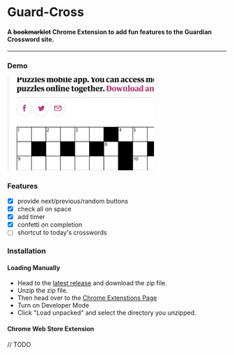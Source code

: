 # Guard-Cross

#### A ~~bookmarklet~~ Chrome Extension to add fun features to the Guardian Crossword site.

---

### Demo

![screenshot demo of buttons feature](demo.gif)

### Features

- [x] provide next/previous/random buttons
- [x] check all on space
- [x] add timer
- [x] confetti on completion
- [ ] shortcut to today's crosswords

### Installation

#### Loading Manually

- Head to the [latest release](https://github.com/LukeStorry/guard-cross/releases) and download the zip file.
- Unzip the zip file.
- Then head over to the [Chrome Extenstions Page](chrome://extensions/)
- Turn on Developer Mode
- Click "Load unpacked" and select the directory you unzipped.

#### Chrome Web Store Extension

// TODO
